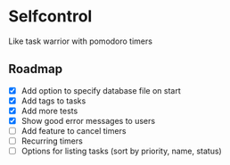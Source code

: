 # Selfcontrol
Like task warrior with pomodoro timers

## Roadmap

- [x] Add option to specify database file on start
- [x] Add tags to tasks
- [x] Add more tests
- [x] Show good error messages to users
- [ ] Add feature to cancel timers
- [ ] Recurring timers
- [ ] Options for listing tasks (sort by priority, name, status)

